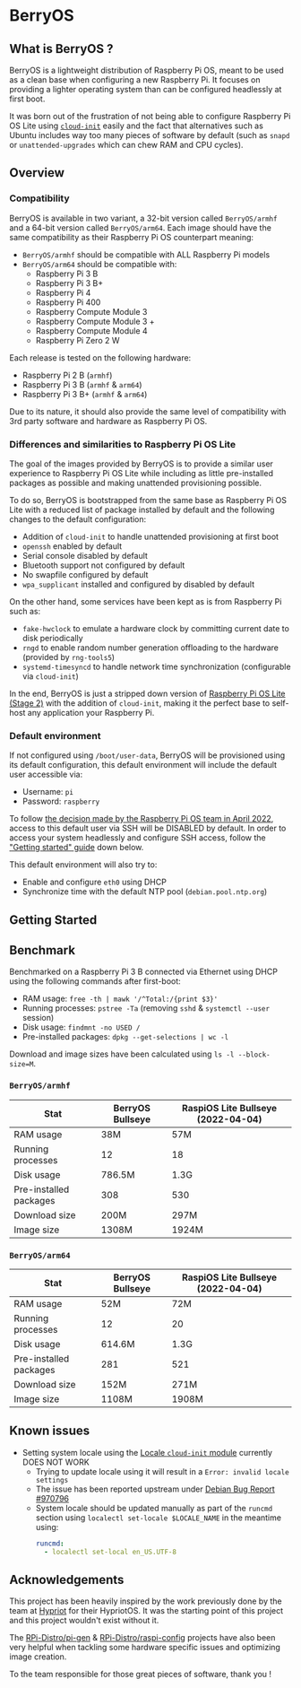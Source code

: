 # BerryOS

## What is BerryOS ?

BerryOS is a lightweight distribution of Raspberry Pi OS, meant to be used as a clean base when configuring a new Raspberry Pi. It focuses on providing a lighter operating system than can be configured headlessly at first boot.

It was born out of the frustration of not being able to configure Raspberry Pi OS Lite using [`cloud-init`](https://cloudinit.readthedocs.io/en/latest/index.html) easily and the fact that alternatives such as Ubuntu includes way too many pieces of software by default (such as `snapd` or `unattended-upgrades` which can chew RAM and CPU cycles).

## Overview

### Compatibility

BerryOS is available in two variant, a 32-bit version called `BerryOS/armhf` and a 64-bit version called `BerryOS/arm64`. Each image should have the same compatibility as their Raspberry Pi OS counterpart meaning:

- `BerryOS/armhf` should be compatible with ALL Raspberry Pi models
- `BerryOS/arm64` should be compatible with:
  - Raspberry Pi 3 B
  - Raspberry Pi 3 B+
  - Raspberry Pi 4
  - Raspberry Pi 400
  - Raspberry Compute Module 3
  - Raspberry Compute Module 3 +
  - Raspberry Compute Module 4
  - Raspberry Pi Zero 2 W

Each release is tested on the following hardware:

- Raspberry Pi 2 B (`armhf`)
- Raspberry Pi 3 B (`armhf` & `arm64`)
- Raspberry Pi 3 B+ (`armhf` & `arm64`)

Due to its nature, it should also provide the same level of compatibility with 3rd party software and hardware as Raspberry Pi OS.

### Differences and similarities to Raspberry Pi OS Lite

The goal of the images provided by BerryOS is to provide a similar user experience to Raspberry Pi OS Lite while including as little pre-installed packages as possible and making unattended provisioning possible.

To do so, BerryOS is bootstrapped from the same base as Raspberry Pi OS Lite with a reduced list of package installed by default and the following changes to the default configuration:

- Addition of `cloud-init` to handle unattended provisioning at first boot
- `openssh` enabled by default
- Serial console disabled by default
- Bluetooth support not configured by default
- No swapfile configured by default
- `wpa_supplicant` installed and configured by disabled by default

On the other hand, some services have been kept as is from Raspberry Pi such as:

- `fake-hwclock` to emulate a hardware clock by committing current date to disk periodically
- `rngd` to enable random number generation offloading to the hardware (provided by `rng-tools5`)
- `systemd-timesyncd` to handle network time synchronization (configurable via `cloud-init`)

In the end, BerryOS is just a stripped down version of [Raspberry Pi OS Lite (Stage 2)](https://github.com/RPi-Distro/pi-gen/blob/master/README.md#stage-anatomy) with the addition of `cloud-init`, making it the perfect base to self-host any application your Raspberry Pi.

### Default environment

If not configured using `/boot/user-data`, BerryOS will be provisioned using its default configuration, this default environment will include the default user accessible via:

- Username: `pi`
- Password: `raspberry`

To follow [the decision made by the Raspberry Pi OS team in April 2022](https://www.raspberrypi.com/news/raspberry-pi-bullseye-update-april-2022/), access to this default user via SSH will be DISABLED by default. In order to access your system headlessly and configure SSH access, follow the ["Getting started" guide](#getting-started) down below.

This default environment will also try to:

- Enable and configure `eth0` using DHCP
- Synchronize time with the default NTP pool (`debian.pool.ntp.org`)

## Getting Started

<!-- TODO: GETTING STARTED -->

## Benchmark

Benchmarked on a Raspberry Pi 3 B connected via Ethernet using DHCP using the following commands after first-boot:

- RAM usage: `free -th | mawk '/^Total:/{print $3}'`
- Running processes: `pstree -Ta` (removing `sshd` & `systemctl --user` session)
- Disk usage: `findmnt -no USED /`
- Pre-installed packages: `dpkg --get-selections | wc -l`

Download and image sizes have been calculated using `ls -l --block-size=M`.

### `BerryOS/armhf`

| Stat                   | BerryOS Bullseye | RaspiOS Lite Bullseye (2022-04-04) |
| ---------------------- | ---------------- | ---------------------------------- |
| RAM usage              | 38M              | 57M                                |
| Running processes      | 12               | 18                                 |
| Disk usage             | 786.5M           | 1.3G                               |
| Pre-installed packages | 308              | 530                                |
| Download size          | 200M             | 297M                               |
| Image size             | 1308M            | 1924M                              |

### `BerryOS/arm64`

| Stat                   | BerryOS Bullseye | RaspiOS Lite Bullseye (2022-04-04) |
| ---------------------- | ---------------- | ---------------------------------- |
| RAM usage              | 52M              | 72M                                |
| Running processes      | 12               | 20                                 |
| Disk usage             | 614.6M           | 1.3G                               |
| Pre-installed packages | 281              | 521                                |
| Download size          | 152M             | 271M                               |
| Image size             | 1108M            | 1908M                              |

## Known issues

- Setting system locale using the [Locale `cloud-init` module](https://cloudinit.readthedocs.io/en/latest/topics/modules.html#locale) currently DOES NOT WORK
  - Trying to update locale using it will result in a `Error: invalid locale settings`
  - The issue has been reported upstream under [Debian Bug Report #970796](https://bugs.debian.org/cgi-bin/bugreport.cgi?bug=955733)
  - System locale should be updated manually as part of the `runcmd` section using `localectl set-locale $LOCALE_NAME` in the meantime using:
    ```yaml
    runcmd:
      - localectl set-local en_US.UTF-8
    ```

## Acknowledgements

This project has been heavily inspired by the work previously done by the team at [Hypriot](https://github.com/hypriot) for their HypriotOS. It was the starting point of this project and this project wouldn't exist without it.

The [RPi-Distro/pi-gen](https://github.com/RPi-Distro/pi-gen) & [RPi-Distro/raspi-config](https://github.com/RPi-Distro/raspi-config) projects have also been very helpful when tackling some hardware specific issues and optimizing image creation.

To the team responsible for those great pieces of software, thank you !
